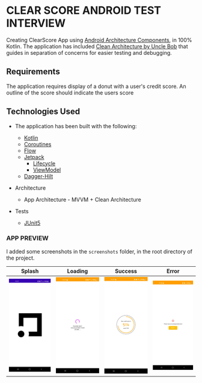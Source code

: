 # CLEAR SCORE ANDROID TEST INTERVIEW

Creating ClearScore App using [Android Architecture Components](https://developer.android.com/topic.libraries/architecture), in 100% Kotlin.
The application has included [Clean Architecture by Uncle Bob](https://www.oreilly.com/library/view/clean-architecture-a/9780134494272/) that guides in separation of concerns for easier testing and debugging.

Requirements
------------

The application requires display of a donut with a user's credit score. An outline of the score should indicate the users score


Technologies Used
-----------------

* The application has been built with the following:
   
    * [Kotlin](https://kotlinlang.org/)
    * [Coroutines](https://kotlinlang.org/docs/reference/coroutines-overview.html)
    * [Flow](https://kotlinlang.org/docs/reference/coroutines/flow.html)
    * [Jetpack](https://developer.android.com/jetpack)
       * [Lifecycle](https://developer.android.com/topic/libraries/architecture/lifecycle)
       * [ViewModel](https://developer.android.com/topic/libraries/architecture/viewmodel)
   * [Dagger-Hilt](https://dagger.dev/hilt/)
    

* Architecture
    * App Architecture - MVVM + Clean Architecture
  
* Tests
    * [JUnit5](https://junit.org/junit5/)

### APP PREVIEW

I added some screenshots in the `screenshots` folder, in the root directory of the project.

Splash | Loading | Success | Error
------ | ------- | ------- | -----
<img src="screenshots/splashscreen.jpg" width="150"/> | <img src="screenshots/loading_score.jpg" width="150"/> | <img src="screenshots/success.jpg" width="150"/> | <img src="screenshots/apperror.jpg" width="150"/>